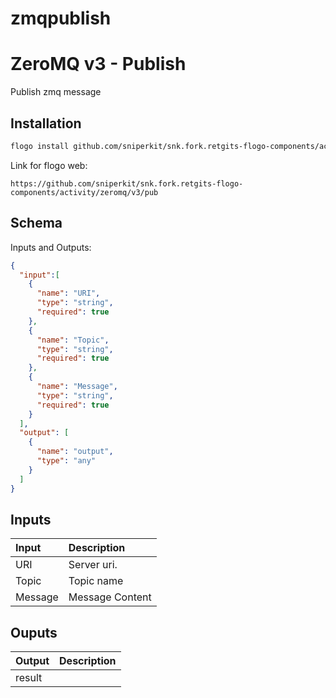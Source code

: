 # zmqpublish

# ZeroMQ v3 - Publish

Publish zmq message

## Installation

```bash
flogo install github.com/sniperkit/snk.fork.retgits-flogo-components/activity/zeromq/v3/pub
```

Link for flogo web:
```
https://github.com/sniperkit/snk.fork.retgits-flogo-components/activity/zeromq/v3/pub
```

## Schema
Inputs and Outputs:

```json
{
  "input":[
    {
      "name": "URI",
      "type": "string",
      "required": true
    },
    {
      "name": "Topic",
      "type": "string",
      "required": true
    },
    {
      "name": "Message",
      "type": "string",
      "required": true
    }
  ],
  "output": [
    {
      "name": "output",
      "type": "any"
    }
  ]
}
```
## Inputs
| Input       | Description                                                                |
|:------------|:---------------------------------------------------------------------------|
| URI         | Server uri.                                                                |
| Topic       | Topic name                                                                 |
| Message     | Message Content                                                            |

## Ouputs
| Output      | Description                                                                |
|:------------|:---------------------------------------------------------------------------|
| result      |                                                                            |